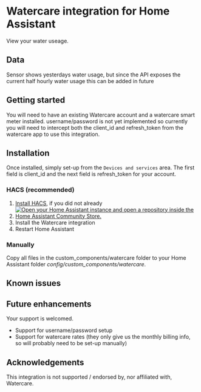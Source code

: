 # Watercare integration for Home Assistant

View your water useage.

## Data
Sensor shows yesterdays water usage, but since the API exposes the current half hourly water usage this can be added in future

## Getting started
You will need to have an existing Watercare account and a watercare smart meter installed.
username/password is not yet implemented so currently you will need to intercept both the client_id and refresh_token from the watercare app to use this integration.

## Installation
Once installed, simply set-up from the `Devices and services` area. The first field is client_id and the next field is refresh_token for your account.

### HACS (recommended)
1. [Install HACS](https://hacs.xyz/docs/setup/download), if you did not already
2. [![Open your Home Assistant instance and open a repository inside the Home Assistant Community Store.](https://my.home-assistant.io/badges/hacs_repository.svg)](https://my.home-assistant.io/redirect/hacs_repository/?owner=brunsy&repository=ha-watercare&category=integration)
3. Install the Watercare integration
4. Restart Home Assistant

### Manually
Copy all files in the custom_components/watercare folder to your Home Assistant folder *config/custom_components/watercare*.

## Known issues

## Future enhancements
Your support is welcomed.

* Support for username/password setup
* Support for watercare rates (they only give us the monthly billing info, so will probably need to be set-up manually)

## Acknowledgements
This integration is not supported / endorsed by, nor affiliated with, Watercare.
